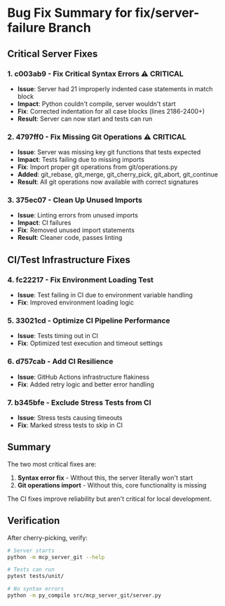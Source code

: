 # Bug Fix Summary for fix/server-failure Branch

## Critical Server Fixes

### 1. **c003ab9** - Fix Critical Syntax Errors ⚠️ CRITICAL
- **Issue**: Server had 21 improperly indented case statements in match block
- **Impact**: Python couldn't compile, server wouldn't start
- **Fix**: Corrected indentation for all case blocks (lines 2186-2400+)
- **Result**: Server can now start and tests can run

### 2. **4797ff0** - Fix Missing Git Operations ⚠️ CRITICAL
- **Issue**: Server was missing key git functions that tests expected
- **Impact**: Tests failing due to missing imports
- **Fix**: Import proper git operations from git/operations.py
- **Added**: git_rebase, git_merge, git_cherry_pick, git_abort, git_continue
- **Result**: All git operations now available with correct signatures

### 3. **375ec07** - Clean Up Unused Imports
- **Issue**: Linting errors from unused imports
- **Impact**: CI failures
- **Fix**: Removed unused import statements
- **Result**: Cleaner code, passes linting

## CI/Test Infrastructure Fixes

### 4. **fc22217** - Fix Environment Loading Test
- **Issue**: Test failing in CI due to environment variable handling
- **Fix**: Improved environment loading logic

### 5. **33021cd** - Optimize CI Pipeline Performance
- **Issue**: Tests timing out in CI
- **Fix**: Optimized test execution and timeout settings

### 6. **d757cab** - Add CI Resilience
- **Issue**: GitHub Actions infrastructure flakiness
- **Fix**: Added retry logic and better error handling

### 7. **b345bfe** - Exclude Stress Tests from CI
- **Issue**: Stress tests causing timeouts
- **Fix**: Marked stress tests to skip in CI

## Summary

The two most critical fixes are:
1. **Syntax error fix** - Without this, the server literally won't start
2. **Git operations import** - Without this, core functionality is missing

The CI fixes improve reliability but aren't critical for local development.

## Verification

After cherry-picking, verify:
```bash
# Server starts
python -m mcp_server_git --help

# Tests can run
pytest tests/unit/

# No syntax errors
python -m py_compile src/mcp_server_git/server.py
```